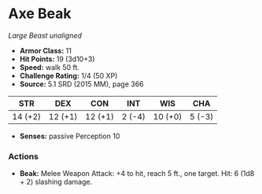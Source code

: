 # Axe Beak

*Large* *Beast* *unaligned*

- **Armor Class:** 11
- **Hit Points:** 19 (3d10+3)
- **Speed:** walk 50 ft.
- **Challenge Rating:** 1/4 (50 XP)
- **Source:** 5.1 SRD (2015 MM), page 366

| STR | DEX | CON | INT | WIS | CHA |
| --- | --- | --- | --- | --- | --- |
| 14 (+2) | 12 (+1) | 12 (+1) | 2 (-4) | 10 (+0) | 5 (-3) |

- **Senses:** passive Perception 10

### Actions

- **Beak:** Melee Weapon Attack: +4 to hit, reach 5 ft., one target. Hit: 6 (1d8 + 2) slashing damage.


